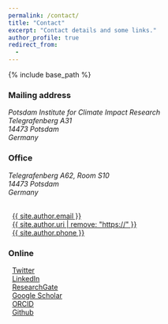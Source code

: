 ```yaml
---
permalink: /contact/
title: "Contact"
excerpt: "Contact details and some links."
author_profile: true
redirect_from: 
  - 
---
```


{% include base_path %}

### Mailing address
<address>
Potsdam Institute for Climate Impact Research<br />
Telegrafenberg A31<br />
14473 Potsdam<br />
Germany
</address>

<!-- <iframe src="https://www.google.com/maps/embed?pb=!1m18!1m12!1m3!1d2435.4380679053866!2d13.062056015952251!3d52.38060855430227!2m3!1f0!2f0!3f0!3m2!1i1024!2i768!4f13.1!3m3!1m2!1s0x47a8f5966fb9462f%3A0xb7e9d470cb3893f8!2sPotsdam+Institute+for+Climate+Impact+Research!5e0!3m2!1sen!2sde!4v1549109494023" width="480" height="360" frameborder="0" style="border:0" allowfullscreen></iframe> -->

### Office
<address>
Telegrafenberg A62, Room S10<br />
14473 Potsdam<br />
Germany
</address><br />

<!-- <i class="fas fa-building" aria-hidden="true"></i>&nbsp;&nbsp;Office S10, A62<br /> -->
<i class="fas fa-envelope" aria-hidden="true"></i>&nbsp;&nbsp;<a href="mailto:{{ site.author.email }}">{{ site.author.email }}</a><br />
<i class="fas fa-desktop" aria-hidden="true"></i>&nbsp;&nbsp;<a href="{{ site.author.uri }}">{{ site.author.uri | remove: "https://" }}</a><br />
<i class="fas fa-phone" aria-hidden="true"></i>&nbsp;&nbsp;<a href="tel:{{ site.author.phone }}">{{ site.author.phone }}</a><br />

### Online
<i class="fab fa-twitter" aria-hidden="true"></i>&nbsp;&nbsp;<a href="https://twitter.com/{{ site.author.twitter }}">Twitter</a><br />
<i class="fab fa-linkedin" aria-hidden="true"></i>&nbsp;&nbsp;<a href="https://www.linkedin.com/in/{{ site.author.linkedin }}">LinkedIn</a><br />
<i class="ai ai-researchgate-square" aria-hidden="true"></i>&nbsp;&nbsp;<a href="https://www.researchgate.net/profile/{{ site.author.researchgate }}">ResearchGate</a><br />
<i class="fas fa-graduation-cap"></i>&nbsp;&nbsp;<a href="https://scholar.google.com/citations?user={{ site.author.googlescholar }}">Google Scholar</a><br />
<i class="ai ai-orcid"></i>&nbsp;&nbsp;<a href="https://orcid.org/{{ site.author.orcid }}">ORCID</a><br />
<i class="fab fa-github"></i>&nbsp;&nbsp;<a href="https://github.com/{{ site.author.github }}">Github</a><br />

<!-- <img src="/images/018_Telegrafenberg_Suering_Haus_PIK.jpg" alt="018_Telegrafenberg_Suering_Haus_PIK" title="PIK's Suering building at Telegrafenberg, Potsdam. Photo &copy; Andrea Künstle" width="450"><br />
<span style="font-size: 9pt;">PIK's Suering building at Telegrafenberg, Potsdam. Photo &copy; Andrea Künstle</span> -->